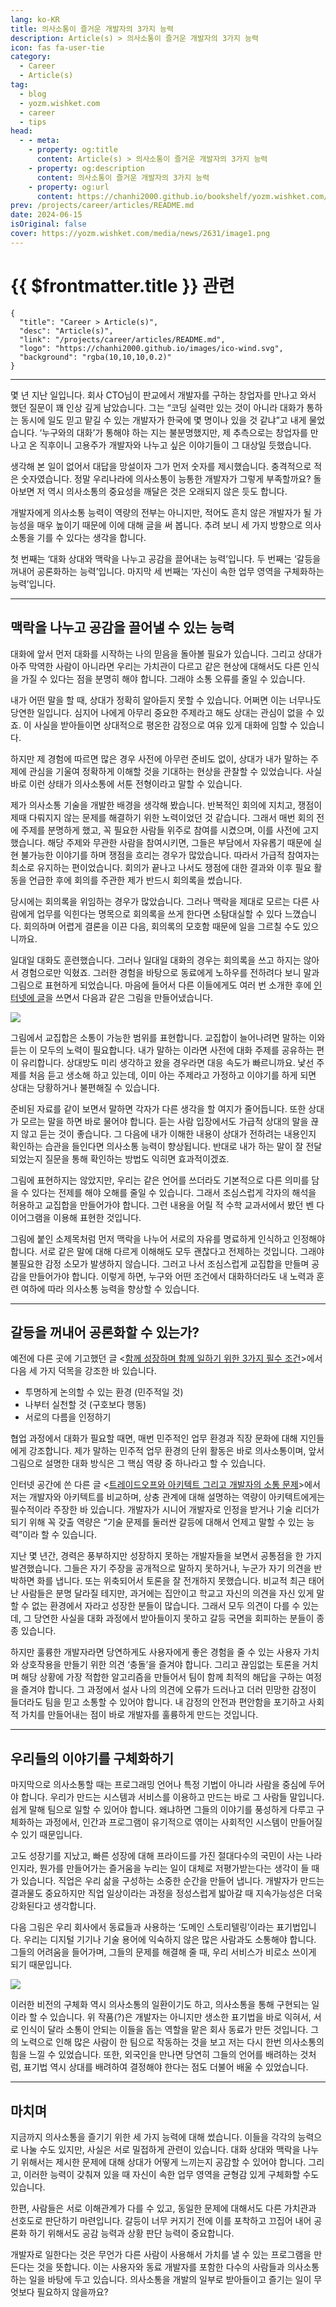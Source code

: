 ```yaml
---
lang: ko-KR
title: 의사소통이 즐거운 개발자의 3가지 능력
description: Article(s) > 의사소통이 즐거운 개발자의 3가지 능력
icon: fas fa-user-tie
category: 
  - Career
  - Article(s)
tag: 
  - blog
  - yozm.wishket.com
  - career
  - tips
head:
  - - meta:
    - property: og:title
      content: Article(s) > 의사소통이 즐거운 개발자의 3가지 능력
    - property: og:description
      content: 의사소통이 즐거운 개발자의 3가지 능력
    - property: og:url
      content: https://chanhi2000.github.io/bookshelf/yozm.wishket.com/2631.html
prev: /projects/career/articles/README.md
date: 2024-06-15
isOriginal: false
cover: https://yozm.wishket.com/media/news/2631/image1.png
---
```


# {{ $frontmatter.title }} 관련

```component VPCard
{
  "title": "Career > Article(s)",
  "desc": "Article(s)",
  "link": "/projects/career/articles/README.md",
  "logo": "https://chanhi2000.github.io/images/ico-wind.svg",
  "background": "rgba(10,10,10,0.2)"
}
```

---

<SiteInfo
  name="의사소통이 즐거운 개발자의 3가지 능력 | 요즘IT"
  desc="몇 년 전 회사 CTO님이 “코딩 실력만 있는 것이 아니라 대화가 통하는 동시에 일도 믿고 맡길 수 있는 개발자가 한국에 몇 명이나 있을 것 같냐”고 물었습니다. 대답을 망설이자 그가 먼저 숫자를 제시했습니다. 충격적으로 적은 숫자였습니다. 정말 우리나라에 그렇게 의사소통이 능통한 개발자가 부족할까요? 개발자에게 의사소통 능력이 역량의 전부는 아니지만, 적어도 흔치 않은 개발자가 될 가능성을 매우 높이기 때문에 이에 대해 글을 써 봅니다. 추려 보니 세 가지 방향으로 의사소통을 기를 수 있다는 생각을 합니다."
  url="https://yozm.wishket.com/magazine/detail/2631/"
  logo="https://yozm.wishket.com/favicon.ico"
  preview="https://yozm.wishket.com/media/news/2631/image1.png"/>

몇 년 지난 일입니다. 회사 CTO님이 판교에서 개발자를 구하는 창업자를 만나고 와서 했던 질문이 꽤 인상 깊게 남았습니다. 그는 “코딩 실력만 있는 것이 아니라 대화가 통하는 동시에 일도 믿고 맡길 수 있는 개발자가 한국에 몇 명이나 있을 것 같냐”고 내게 물었습니다. ‘누구와의 대화’가 통해야 하는 지는 불분명했지만, 제 추측으로는 창업자를 만나고 온 직후이니 고용주가 개발자와 나누고 싶은 이야기들이 그 대상일 듯했습니다.

생각해 본 일이 없어서 대답을 망설이자 그가 먼저 숫자를 제시했습니다. 충격적으로 적은 숫자였습니다. 정말 우리나라에 의사소통이 능통한 개발자가 그렇게 부족할까요? 돌아보면 저 역시 의사소통의 중요성을 깨달은 것은 오래되지 않은 듯도 합니다.

개발자에게 의사소통 능력이 역량의 전부는 아니지만, 적어도 흔치 않은 개발자가 될 가능성을 매우 높이기 때문에 이에 대해 글을 써 봅니다. 추려 보니 세 가지 방향으로 의사소통을 기를 수 있다는 생각을 합니다.

첫 번째는 ‘대화 상대와 맥락을 나누고 공감을 끌어내는 능력’입니다.
두 번째는 ‘갈등을 꺼내어 공론화하는 능력’입니다.
마지막 세 번째는 ‘자신이 속한 업무 영역을 구체화하는 능력’입니다.

---

## 맥락을 나누고 공감을 끌어낼 수 있는 능력

대화에 앞서 먼저 대화를 시작하는 나의 믿음을 돌아볼 필요가 있습니다. 그리고 상대가 아주 막역한 사람이 아니라면 우리는 가치관이 다르고 같은 현상에 대해서도 다른 인식을 가질 수 있다는 점을 분명히 해야 합니다. 그래야 소통 오류를 줄일 수 있습니다.

내가 어떤 말을 할 때, 상대가 정확히 알아듣지 못할 수 있습니다. 어쩌면 이는 너무나도 당연한 일입니다. 심지어 나에게 아무리 중요한 주제라고 해도 상대는 관심이 없을 수 있죠. 이 사실을 받아들이면 상대적으로 평온한 감정으로 여유 있게 대화에 임할 수 있습니다.

하지만 제 경험에 따르면 많은 경우 사전에 아무런 준비도 없이, 상대가 내가 말하는 주제에 관심을 기울여 정확하게 이해할 것을 기대하는 현상을 관찰할 수 있었습니다. 사실 바로 이런 상태가 의사소통에 서툰 전형이라고 말할 수 있습니다.

제가 의사소통 기술을 개발한 배경을 생각해 봤습니다. 반복적인 회의에 지치고, 쟁점이 제때 다뤄지지 않는 문제를 해결하기 위한 노력이었던 것 같습니다. 그래서 매번 회의 전에 주제를 분명하게 했고, 꼭 필요한 사람들 위주로 참여를 시켰으며, 이를 사전에 고지했습니다. 해당 주제와 무관한 사람을 참여시키면, 그들은 부담에서 자유롭기 때문에 실현 불가능한 이야기를 하며 쟁점을 흐리는 경우가 많았습니다. 따라서 가급적 참여자는 최소로 유지하는 편이었습니다. 회의가 끝나고 나서도 쟁점에 대한 결과와 이후 필요 활동을 언급한 후에 회의를 주관한 제가 반드시 회의록을 썼습니다.

당시에는 회의록을 위임하는 경우가 많았습니다. 그러나 맥락을 제대로 모르는 다른 사람에게 업무를 익힌다는 명목으로 회의록을 쓰게 한다면 소탐대실할 수 있다 느꼈습니다. 회의하며 어렵게 결론을 이끈 다음, 회의록의 모호함 때문에 일을 그르칠 수도 있으니까요.

일대일 대화도 훈련했습니다. 그러나 일대일 대화의 경우는 회의록을 쓰고 하지는 않아서 경험으로만 익혔죠. 그러한 경험을 바탕으로 동료에게 노하우를 전하려다 보니 말과 그림으로 표현하게 되었습니다. 마음에 들어서 다른 이들에게도 여러 번 소개한 후에 [<FontIcon icon="fas fa-globe"/>인터넷에 글](https://brunch.co.kr/@graypool/370)을 쓰면서 다음과 같은 그림을 만들어냈습니다.

![](https://yozm.wishket.com/media/news/2631/image1.png)

그림에서 교집합은 소통이 가능한 범위를 표현합니다. 교집합이 늘어나려면 말하는 이와 듣는 이 모두의 노력이 필요합니다. 내가 말하는 이라면 사전에 대화 주제를 공유하는 편이 유리합니다. 상대방도 미리 생각하고 왔을 경우라면 대응 속도가 빠르니까요. 낯선 주제를 처음 듣고 생소해 하고 있는데, 이미 아는 주제라고 가정하고 이야기를 하게 되면 상대는 당황하거나 불편해질 수 있습니다.

준비된 자료를 같이 보면서 말하면 각자가 다른 생각을 할 여지가 줄어듭니다. 또한 상대가 모르는 말을 하면 바로 물어야 합니다. 듣는 사람 입장에서도 가급적 상대의 말을 끊지 않고 듣는 것이 좋습니다. 그 다음에 내가 이해한 내용이 상대가 전하려는 내용인지 확인하는 습관을 들인다면 의사소통 능력이 향상됩니다. 반대로 내가 하는 말이 잘 전달되었는지 질문을 통해 확인하는 방법도 익히면 효과적이겠죠.

그림에 표현하지는 않았지만, 우리는 같은 언어를 쓰더라도 기본적으로 다른 의미를 담을 수 있다는 전제를 해야 오해를 줄일 수 있습니다. 그래서 조심스럽게 각자의 해석을 허용하고 교집합을 만들어가야 합니다. 그런 내용을 어릴 적 수학 교과서에서 봤던 벤 다이어그램을 이용해 표현한 것입니다.

그림에 붙인 소제목처럼 먼저 맥락을 나누어 서로의 자유를 명료하게 인식하고 인정해야 합니다. 서로 같은 말에 대해 다르게 이해해도 모두 괜찮다고 전제하는 것입니다. 그래야 불필요한 감정 소모가 발생하지 않습니다. 그러고 나서 조심스럽게 교집합을 만들며 공감을 만들어가야 합니다. 이렇게 하면, 누구와 어떤 조건에서 대화하더라도 내 노력과 훈련 여하에 따라 의사소통 능력을 향상할 수 있습니다.

---

## 갈등을 꺼내어 공론화할 수 있는가?

예전에 다른 곳에 기고했던 글 <[<FontIcon icon="fas fa-globe"/>함께 성장하며 함께 일하기 위한 3가지 필수 조건](https://brunch.co.kr/@graypool/449)>에서 다음 세 가지 덕목을 강조한 바 있습니다.

- 투명하게 논의할 수 있는 환경 (민주적일 것)
- 나부터 실천할 것 (구호보다 행동)
- 서로의 다름을 인정하기

협업 과정에서 대화가 필요할 때면, 매번 민주적인 업무 환경과 직장 문화에 대해 지인들에게 강조합니다. 제가 말하는 민주적 업무 환경의 단위 활동은 바로 의사소통이며, 앞서 그림으로 설명한 대화 방식은 그 핵심 역량 중 하나라고 할 수 있습니다.

인터넷 공간에 쓴 다른 글 <[<FontIcon icon="fas fa-globe"/>트레이드오프와 아키텍트 그리고 개발자의 소통 문제](https://brunch.co.kr/@graypool/119)>에서 저는 개발자와 아키텍트를 비교하며, 상충 관계에 대해 설명하는 역량이 아키텍트에게는 필수적이라 주장한 바 있습니다. 개발자가 시니어 개발자로 인정을 받거나 기술 리더가 되기 위해 꼭 갖출 역량은 “기술 문제를 둘러싼 갈등에 대해서 언제고 말할 수 있는 능력”이라 할 수 있습니다.

지난 몇 년간, 경력은 풍부하지만 성장하지 못하는 개발자들을 보면서 공통점을 한 가지 발견했습니다. 그들은 자기 주장을 공개적으로 말하지 못하거나, 누군가 자기 의견을 반박하면 화를 냅니다. 또는 위축되어서 토론을 잘 전개하지 못했습니다. 비교적 최근 태어난 사람들은 분명 달라질 테지만, 과거에는 집안이고 학교고 자신의 의견을 자신 있게 말할 수 없는 환경에서 자라고 성장한 분들이 많습니다. 그래서 모두 의견이 다를 수 있는데, 그 당연한 사실을 대화 과정에서 받아들이지 못하고 갈등 국면을 회피하는 분들이 종종 있습니다.

하지만 훌륭한 개발자라면 당연하게도 사용자에게 좋은 경험을 줄 수 있는 사용자 가치와 상호작용을 만들기 위한 의견 ‘충돌’을 즐겨야 합니다. 그리고 끊임없는 토론을 거치며 해당 상황에 가장 적합한 알고리즘을 만들어서 팀이 함께 최적의 해답을 구하는 여정을 즐겨야 합니다. 그 과정에서 설사 나의 의견에 오류가 드러나고 더러 민망한 감정이 들더라도 팀을 믿고 소통할 수 있어야 합니다. 내 감정의 안전과 편안함을 포기하고 사회적 가치를 만들어내는 점이 바로 개발자를 훌륭하게 만드는 것입니다.

---

## 우리들의 이야기를 구체화하기

마지막으로 의사소통할 때는 프로그래밍 언어나 특정 기법이 아니라 사람을 중심에 두어야 합니다. 우리가 만드는 시스템과 서비스를 이용하고 만드는 바로 그 사람들 말입니다. 쉽게 말해 팀으로 일할 수 있어야 합니다. 왜냐하면 그들의 이야기를 풍성하게 다루고 구체화하는 과정에서, 인간과 프로그램이 유기적으로 엮이는 사회적인 시스템이 만들어질 수 있기 때문입니다.

고도 성장기를 지났고, 빠른 성장에 대해 프라이드를 가진 절대다수의 국민이 사는 나라인지라, 뭔가를 만들어가는 즐거움을 누리는 일이 대체로 저평가받는다는 생각이 들 때가 있습니다. 직업은 우리 삶을 구성하는 소중한 순간을 만들어 냅니다. 개발자가 만드는 결과물도 중요하지만 직업 일상이라는 과정을 정성스럽게 밟아갈 때 지속가능성은 더욱 강화된다고 생각합니다.

다음 그림은 우리 회사에서 동료들과 사용하는 ‘도메인 스토리텔링’이라는 표기법입니다. 우리는 디지털 기기나 기술 용어에 익숙하지 않은 많은 사람과도 소통해야 합니다. 그들의 어려움을 들어가며, 그들의 문제를 해결해 줄 때, 우리 서비스가 비로소 쓰이게 되기 때문입니다.

![](https://yozm.wishket.com/media/news/2631/image2.png)

이러한 비전의 구체화 역시 의사소통의 일환이기도 하고, 의사소통을 통해 구현되는 일이라 할 수 있습니다. 위 작품(?)은 개발자는 아니지만 생소한 표기법을 바로 익혀서, 서로 인식이 달라 소통이 안되는 이들을 돕는 역할을 맡은 회사 동료가 만든 것입니다. 그의 노력으로 인해 많은 사람이 한 팀으로 작동하는 것을 보고 저는 다시 한번 의사소통의 힘을 느낄 수 있었습니다. 또한, 외국인을 만나면 당연히 그들의 언어를 배려하는 것처럼, 표기법 역시 상대를 배려하여 결정해야 한다는 점도 더불어 배울 수 있었습니다.

---

## 마치며

지금까지 의사소통을 즐기기 위한 세 가지 능력에 대해 썼습니다. 이들을 각각의 능력으로 나눌 수도 있지만, 사실은 서로 밀접하게 관련이 있습니다. 대화 상대와 맥락을 나누기 위해서는 제시한 문제에 대해 상대가 어떻게 느끼는지 공감할 수 있어야 합니다. 그리고, 이러한 능력이 갖춰져 있을 때 자신이 속한 업무 영역을 균형감 있게 구체화할 수도 있습니다.

한편, 사람들은 서로 이해관계가 다를 수 있고, 동일한 문제에 대해서도 다른 가치관과 선호도로 판단하기 마련입니다. 갈등이 너무 커지기 전에 이를 포착하고 끄집어 내어 공론화 하기 위해서도 공감 능력과 상황 판단 능력이 중요합니다.

개발자로 일한다는 것은 무언가 다른 사람이 사용해서 가치를 낼 수 있는 프로그램을 만든다는 것을 뜻합니다. 이는 사용자와 동료 개발자를 포함한 다수의 사람들과 의사소통 하는 일을 바탕에 두고 있습니다. 의사소통을 개발의 일부로 받아들이고 즐기는 일이 무엇보다 필요하지 않을까요?

